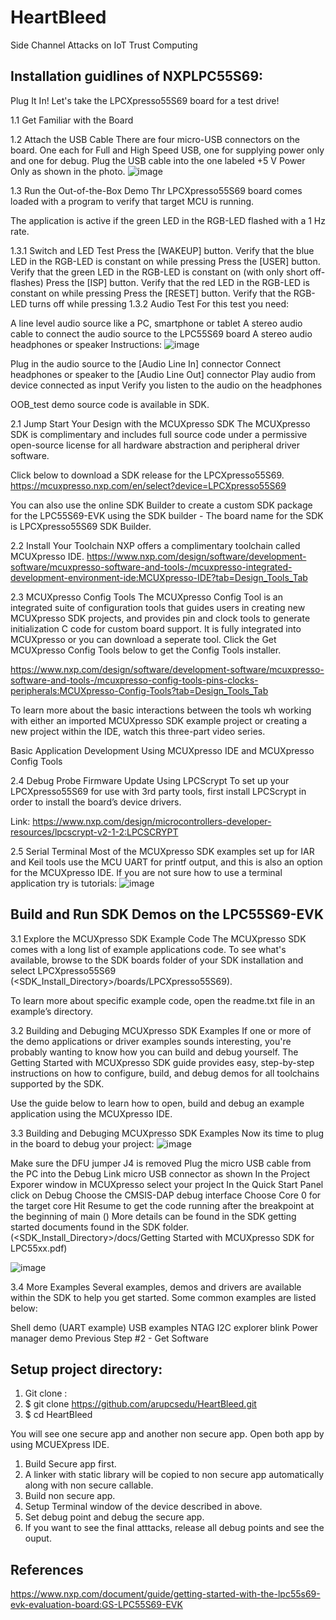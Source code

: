 # HeartBleed
Side Channel Attacks on IoT Trust Computing

## Installation guidlines of NXPLPC55S69: 

Plug It In!
Let's take the LPCXpresso55S69 board for a test drive! 

1.1 Get Familiar with the Board

1.2 Attach the USB Cable
There are four micro-USB connectors on the board. One each for Full and High Speed USB, one for supplying power only and one for debug. Plug the USB cable into the one labeled +5 V Power Only as shown in the photo.
![image](https://user-images.githubusercontent.com/10251226/145046330-e6a343d8-03b7-4e1c-b9c4-3e80cc93073c.png)


1.3 Run the Out-of-the-Box Demo
Thr LPCXpresso55S69 board comes loaded with a program to verify that target MCU is running.

The application is active if the green LED in the RGB-LED flashed with a 1 Hz rate.

1.3.1 Switch and LED Test
Press the [WAKEUP] button. Verify that the blue LED in the RGB-LED is constant on while pressing
Press the [USER] button. Verify that the green LED in the RGB-LED is constant on (with only short off-flashes)
Press the [ISP] button. Verify that the red LED in the RGB-LED is constant on while pressing
Press the [RESET] button. Verify that the RGB-LED turns off while pressing
1.3.2 Audio Test
For this test you need:

A line level audio source like a PC, smartphone or tablet
A stereo audio cable to connect the audio source to the LPC55S69 board
A stereo audio headphones or speaker
Instructions:
![image](https://user-images.githubusercontent.com/10251226/145046388-0f7bdd5d-9e2c-4985-8106-1517e5ccf67e.png)

Plug in the audio source to the [Audio Line In] connector
Connect headphones or speaker to the [Audio Line Out] connector
Play audio from device connected as input
Verify you listen to the audio on the headphones

OOB_test demo source code is available in SDK.


2.1 Jump Start Your Design with the MCUXpresso SDK
The MCUXpresso SDK is complimentary and includes full source code under a permissive open-source license for all hardware abstraction and peripheral driver software.

Click below to download a SDK release for the LPCXpresso55S69.
https://mcuxpresso.nxp.com/en/select?device=LPCXpresso55S69


You can also use the online SDK Builder to create a custom SDK package for the LPC55S69-EVK using the SDK builder - The board name for the SDK is LPCXpresso55S69 SDK Builder.

2.2 Install Your Toolchain
NXP offers a complimentary toolchain called MCUXpresso IDE.
https://www.nxp.com/design/software/development-software/mcuxpresso-software-and-tools-/mcuxpresso-integrated-development-environment-ide:MCUXpresso-IDE?tab=Design_Tools_Tab


2.3 MCUXpresso Config Tools
The MCUXpresso Config Tool is an integrated suite of configuration tools that guides users in creating new MCUXpresso SDK projects, and provides pin and clock tools to generate initialization C code for custom board support. It is fully integrated into MCUXpresso or you can download a seperate tool. Click the Get MCUXpresso Config Tools below to get the Config Tools installer.

https://www.nxp.com/design/software/development-software/mcuxpresso-software-and-tools-/mcuxpresso-config-tools-pins-clocks-peripherals:MCUXpresso-Config-Tools?tab=Design_Tools_Tab

To learn more about the basic interactions between the tools wh working with either an imported MCUXpresso SDK example project or creating a new project within the IDE, watch this three-part video series.

Basic Application Development Using MCUXpresso IDE and MCUXpresso Config Tools

2.4 Debug Probe Firmware Update Using LPCScrypt
To set up your LPCXpresso55S69 for use with 3rd party tools, first install LPCScrypt in order to install the board’s device drivers.

Link: https://www.nxp.com/design/microcontrollers-developer-resources/lpcscrypt-v2-1-2:LPCSCRYPT


2.5 Serial Terminal
Most of the MCUXpresso SDK examples set up for IAR and Keil tools use the MCU UART for printf output, and this is also an option for the MCUXpresso IDE. If you are not sure how to use a terminal application try is tutorials:
![image](https://user-images.githubusercontent.com/10251226/145047137-bbf61a42-700b-4e36-91a4-023104216695.png)


## Build and Run SDK Demos on the LPC55S69-EVK

3.1 Explore the MCUXpresso SDK Example Code
The MCUXpresso SDK comes with a long list of example applications code. To see what's available, browse to the SDK boards folder of your SDK installation and select LPCXpresso55S69 (<SDK_Install_Directory>/boards/LPCXpresso55S69).

To learn more about specific example code, open the readme.txt file in an example’s directory.

3.2 Building and Debuging MCUXpresso SDK Examples
If one or more of the demo applications or driver examples sounds interesting, you're probably wanting to know how you can build and debug yourself. The Getting Started with MCUXpresso SDK guide provides easy, step-by-step instructions on how to configure, build, and debug demos for all toolchains supported by the SDK.

Use the guide below to learn how to open, build and debug an example application using the MCUXpresso IDE.


 
3.3 Building and Debuging MCUXpresso SDK Examples
Now its time to plug in the board to debug your project:
![image](https://user-images.githubusercontent.com/10251226/145047568-564cf22e-cf2b-4385-abb5-175dfd498550.png)

Make sure the DFU jumper J4 is removed
Plug the micro USB cable from the PC into the Debug Link micro USB connector as shown
In the Project Exporer window in MCUXpresso select your project
In the Quick Start Panel click on Debug
Choose the CMSIS-DAP debug interface
Choose Core 0 for the target core
Hit Resume to get the code running after the breakpoint at the beginning of main ()
More details can be found in the SDK getting started documents found in the SDK folder.
(<SDK_Install_Directory>/docs/Getting Started with MCUXpresso SDK for LPC55xx.pdf)

![image](https://user-images.githubusercontent.com/10251226/145047605-d7460b43-4bf7-452d-b07a-e99d4dd31841.png)

3.4 More Examples
Several examples, demos and drivers are available within the SDK to help you get started. Some common examples are listed below:

Shell demo (UART example)
USB examples
NTAG I2C explorer blink
Power manager demo
Previous
Step #2 - Get Software



## Setup project directory:
1. Git clone :
2. $ git clone https://github.com/arupcsedu/HeartBleed.git
3. $ cd HeartBleed

You will see one  secure app and another non secure app. Open both app by using MCUEXpress IDE.
1. Build Secure app first.
2. A linker with static library will be copied to non secure app automatically along with non secure callable.
3. Build non secure app.
4. Setup Terminal window of the device described in above.
5. Set debug point and debug the secure app.
6. If you want to see the final atttacks, release all debug points and see the ouput.

## References
https://www.nxp.com/document/guide/getting-started-with-the-lpc55s69-evk-evaluation-board:GS-LPC55S69-EVK
